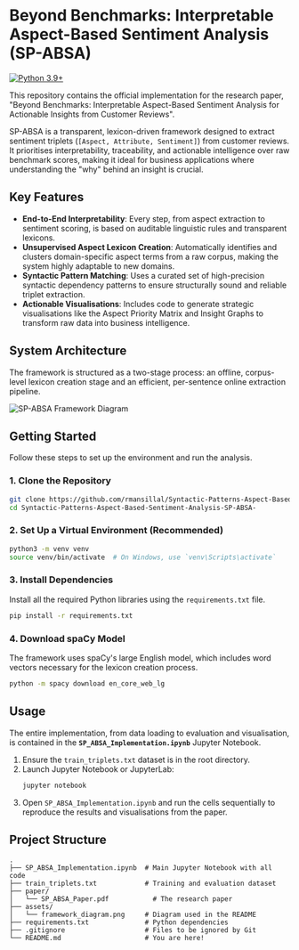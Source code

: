 # Beyond Benchmarks: Interpretable Aspect-Based Sentiment Analysis (SP-ABSA)

[![Python 3.9+](https://img.shields.io/badge/python-3.9+-blue.svg)](https://www.python.org/downloads/release/python-390/)

This repository contains the official implementation for the research paper, "Beyond Benchmarks: Interpretable Aspect-Based Sentiment Analysis for Actionable Insights from Customer Reviews".

SP-ABSA is a transparent, lexicon-driven framework designed to extract sentiment triplets (`[Aspect, Attribute, Sentiment]`) from customer reviews. It prioritises interpretability, traceability, and actionable intelligence over raw benchmark scores, making it ideal for business applications where understanding the "why" behind an insight is crucial.

## Key Features

-   **End-to-End Interpretability**: Every step, from aspect extraction to sentiment scoring, is based on auditable linguistic rules and transparent lexicons.
-   **Unsupervised Aspect Lexicon Creation**: Automatically identifies and clusters domain-specific aspect terms from a raw corpus, making the system highly adaptable to new domains.
-   **Syntactic Pattern Matching**: Uses a curated set of high-precision syntactic dependency patterns to ensure structurally sound and reliable triplet extraction.
-   **Actionable Visualisations**: Includes code to generate strategic visualisations like the Aspect Priority Matrix and Insight Graphs to transform raw data into business intelligence.

## System Architecture

The framework is structured as a two-stage process: an offline, corpus-level lexicon creation stage and an efficient, per-sentence online extraction pipeline.

![SP-ABSA Framework Diagram](assets/framework_diagram.png)

## Getting Started

Follow these steps to set up the environment and run the analysis.

### 1. Clone the Repository

```bash
git clone https://github.com/rmansillal/Syntactic-Patterns-Aspect-Based-Sentiment-Analysis-SP-ABSA-.git
cd Syntactic-Patterns-Aspect-Based-Sentiment-Analysis-SP-ABSA-
```

### 2. Set Up a Virtual Environment (Recommended)

```bash
python3 -m venv venv
source venv/bin/activate  # On Windows, use `venv\Scripts\activate`
```

### 3. Install Dependencies

Install all the required Python libraries using the `requirements.txt` file.

```bash
pip install -r requirements.txt
```

### 4. Download spaCy Model

The framework uses spaCy's large English model, which includes word vectors necessary for the lexicon creation process.

```bash
python -m spacy download en_core_web_lg
```

## Usage

The entire implementation, from data loading to evaluation and visualisation, is contained in the **`SP_ABSA_Implementation.ipynb`** Jupyter Notebook.

1.  Ensure the `train_triplets.txt` dataset is in the root directory.
2.  Launch Jupyter Notebook or JupyterLab:
    ```bash
    jupyter notebook
    ```
3.  Open `SP_ABSA_Implementation.ipynb` and run the cells sequentially to reproduce the results and visualisations from the paper.

## Project Structure

```
.
├── SP_ABSA_Implementation.ipynb  # Main Jupyter Notebook with all code
├── train_triplets.txt            # Training and evaluation dataset
├── paper/
│   └── SP_ABSA_Paper.pdf           # The research paper
├── assets/
│   └── framework_diagram.png     # Diagram used in the README
├── requirements.txt              # Python dependencies
├── .gitignore                    # Files to be ignored by Git
└── README.md                     # You are here!
```

